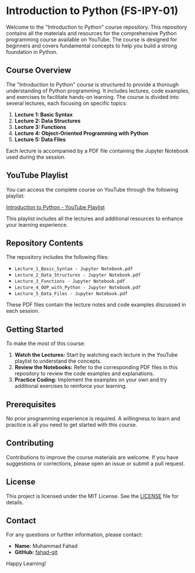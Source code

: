 # Introduction to Python (FS-IPY-01)

Welcome to the "Introduction to Python" course repository. This repository contains all the materials and resources for the comprehensive Python programming course available on YouTube. The course is designed for beginners and covers fundamental concepts to help you build a strong foundation in Python.

## Course Overview

The "Introduction to Python" course is structured to provide a thorough understanding of Python programming. It includes lectures, code examples, and exercises to facilitate hands-on learning. The course is divided into several lectures, each focusing on specific topics:

1. **Lecture 1: Basic Syntax**
2. **Lecture 2: Data Structures**
3. **Lecture 3: Functions**
4. **Lecture 4: Object-Oriented Programming with Python**
5. **Lecture 5: Data Files**

Each lecture is accompanied by a PDF file containing the Jupyter Notebook used during the session.

## YouTube Playlist

You can access the complete course on YouTube through the following playlist:

[Introduction to Python - YouTube Playlist](https://youtube.com/playlist?list=PLXwC1pK91Rl4Emiu3_DkVL1P_sXj_oqng)

This playlist includes all the lectures and additional resources to enhance your learning experience.

## Repository Contents

The repository includes the following files:

- `Lecture_1_Basic_Syntax - Jupyter Notebook.pdf`
- `Lecture_2_Data_Structures - Jupyter Notebook.pdf`
- `Lecture_3_Functions - Jupyter Notebook.pdf`
- `Lecture_4_OOP_with_Python - Jupyter Notebook.pdf`
- `Lecture_5_Data_Files - Jupyter Notebook.pdf`

These PDF files contain the lecture notes and code examples discussed in each session.

## Getting Started

To make the most of this course:

1. **Watch the Lectures:** Start by watching each lecture in the YouTube playlist to understand the concepts.
2. **Review the Notebooks:** Refer to the corresponding PDF files in this repository to review the code examples and explanations.
3. **Practice Coding:** Implement the examples on your own and try additional exercises to reinforce your learning.

## Prerequisites

No prior programming experience is required. A willingness to learn and practice is all you need to get started with this course.

## Contributing

Contributions to improve the course materials are welcome. If you have suggestions or corrections, please open an issue or submit a pull request.

## License

This project is licensed under the MIT License. See the [LICENSE](LICENSE) file for details.

## Contact

For any questions or further information, please contact:

- **Name:** Muhammad Fahad
- **GitHub:** [fahad-git](https://github.com/fahad-git)

Happy Learning!
